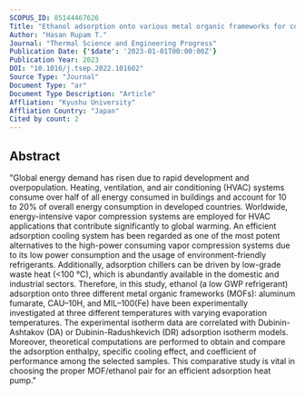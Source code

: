 ```yaml
---
SCOPUS_ID: 85144467626
Title: "Ethanol adsorption onto various metal organic frameworks for cooling applications"
Author: "Hasan Rupam T."
Journal: "Thermal Science and Engineering Progress"
Publication Date: {'$date': '2023-01-01T00:00:00Z'}
Publication Year: 2023
DOI: "10.1016/j.tsep.2022.101602"
Source Type: "Journal"
Document Type: "ar"
Document Type Description: "Article"
Affliation: "Kyushu University"
Affliation Country: "Japan"
Cited by count: 2
---
```


## Abstract
"Global energy demand has risen due to rapid development and overpopulation. Heating, ventilation, and air conditioning (HVAC) systems consume over half of all energy consumed in buildings and account for 10 to 20% of overall energy consumption in developed countries. Worldwide, energy-intensive vapor compression systems are employed for HVAC applications that contribute significantly to global warming. An efficient adsorption cooling system has been regarded as one of the most potent alternatives to the high-power consuming vapor compression systems due to its low power consumption and the usage of environment-friendly refrigerants. Additionally, adsorption chillers can be driven by low-grade waste heat (<100 °C), which is abundantly available in the domestic and industrial sectors. Therefore, in this study, ethanol (a low GWP refrigerant) adsorption onto three different metal organic frameworks (MOFs): aluminum fumarate, CAU–10H, and MIL–100(Fe) have been experimentally investigated at three different temperatures with varying evaporation temperatures. The experimental isotherm data are correlated with Dubinin-Ashtakov (DA) or Dubinin-Radushkevich (DR) adsorption isotherm models. Moreover, theoretical computations are performed to obtain and compare the adsorption enthalpy, specific cooling effect, and coefficient of performance among the selected samples. This comparative study is vital in choosing the proper MOF/ethanol pair for an efficient adsorption heat pump."

